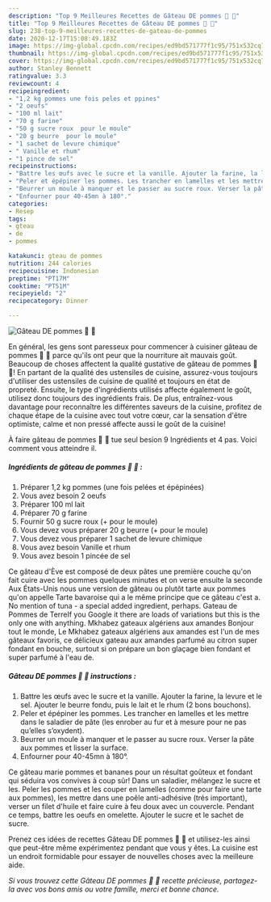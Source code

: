 ```yaml
---
description: "Top 9 Meilleures Recettes de Gâteau DE pommes 🍎 🍏"
title: "Top 9 Meilleures Recettes de Gâteau DE pommes 🍎 🍏"
slug: 238-top-9-meilleures-recettes-de-gateau-de-pommes
date: 2020-12-17T15:08:49.183Z
image: https://img-global.cpcdn.com/recipes/ed9bd571777f1c95/751x532cq70/gateau-de-pommes-🍎-🍏-photo-principale-de-la-recette.jpg
thumbnail: https://img-global.cpcdn.com/recipes/ed9bd571777f1c95/751x532cq70/gateau-de-pommes-🍎-🍏-photo-principale-de-la-recette.jpg
cover: https://img-global.cpcdn.com/recipes/ed9bd571777f1c95/751x532cq70/gateau-de-pommes-🍎-🍏-photo-principale-de-la-recette.jpg
author: Stanley Bennett
ratingvalue: 3.3
reviewcount: 4
recipeingredient:
- "1,2 kg pommes une fois peles et ppines"
- "2 oeufs"
- "100 ml lait"
- "70 g farine"
- "50 g sucre roux  pour le moule"
- "20 g beurre  pour le moule"
- "1 sachet de levure chimique"
- " Vanille et rhum"
- "1 pince de sel"
recipeinstructions:
- "Battre les œufs avec le sucre et la vanille. Ajouter la farine, la levure et le sel. Ajouter le beurre fondu, puis le lait et le rhum (2 bons bouchons)."
- "Peler et épépiner les pommes. Les trancher en lamelles et les mettre dans le saladier de pâte (les enrober au fur et à mesure pour ne pas qu’elles s’oxydent)."
- "Beurrer un moule à manquer et le passer au sucre roux. Verser la pâte aux pommes et lisser la surface."
- "Enfourner pour 40-45mn à 180°."
categories:
- Resep
tags:
- gteau
- de
- pommes

katakunci: gteau de pommes 
nutrition: 244 calories
recipecuisine: Indonesian
preptime: "PT17M"
cooktime: "PT51M"
recipeyield: "2"
recipecategory: Dinner

---
```



![Gâteau DE pommes 🍎 🍏](https://img-global.cpcdn.com/recipes/ed9bd571777f1c95/751x532cq70/gateau-de-pommes-🍎-🍏-photo-principale-de-la-recette.jpg)

En général, les gens sont paresseux pour commencer à cuisiner gâteau de pommes 🍎 🍏 parce qu'ils ont peur que la nourriture ait mauvais goût. Beaucoup de choses affectent la qualité gustative de gâteau de pommes 🍎 🍏! En partant de la qualité des ustensiles de cuisine, assurez-vous toujours d'utiliser des ustensiles de cuisine de qualité et toujours en état de propreté. Ensuite, le type d'ingrédients utilisés affecte également le goût, utilisez donc toujours des ingrédients frais. De plus, entraînez-vous davantage pour reconnaître les différentes saveurs de la cuisine, profitez de chaque étape de la cuisine avec tout votre cœur, car la sensation d'être optimiste, calme et non pressé affecte aussi le goût de la cuisine!

<!--inarticleads1-->

À faire gâteau de pommes 🍎 🍏 tue seul besion 9 Ingrédients et 4 pas. Voici comment vous atteindre il.

##### Ingrédients de gâteau de pommes 🍎 🍏 :

1. Préparer 1,2 kg pommes (une fois pelées et épépinées)
1. Vous avez besoin 2 oeufs
1. Préparer 100 ml lait
1. Préparer 70 g farine
1. Fournir 50 g sucre roux (+ pour le moule)
1. Vous devez vous préparer 20 g beurre (+ pour le moule)
1. Vous devez vous préparer 1 sachet de levure chimique
1. Vous avez besoin  Vanille et rhum
1. Vous avez besoin 1 pincée de sel


Ce gâteau d&#39;Ève est composé de deux pâtes une première couche qu&#39;on fait cuire avec les pommes quelques minutes et on verse ensuite la seconde Aux États-Unis nous une version de gâteau ou plutôt tarte aux pommes qu&#39;on appelle Tarte bavaroise qui a le même principe que ce gâteau c&#39;est a. No mention of tuna - a special added ingredient, perhaps. Gateau de Pommes de TerreIf you Google it there are loads of variations but this is the only one with anything. Mkhabez gateaux algériens aux amandes Bonjour tout le monde, Le Mkhabez gateaux algériens aux amandes est l&#39;un de mes gâteaux favoris, ce délicieux gateau aux amandes parfumé au citron super fondant en bouche, surtout si on prépare un bon glaçage bien fondant et super parfumé à l&#39;eau de. 

<!--inarticleads2-->

##### Gâteau DE pommes 🍎 🍏 instructions :

1. Battre les œufs avec le sucre et la vanille. Ajouter la farine, la levure et le sel. Ajouter le beurre fondu, puis le lait et le rhum (2 bons bouchons).
1. Peler et épépiner les pommes. Les trancher en lamelles et les mettre dans le saladier de pâte (les enrober au fur et à mesure pour ne pas qu’elles s’oxydent).
1. Beurrer un moule à manquer et le passer au sucre roux. Verser la pâte aux pommes et lisser la surface.
1. Enfourner pour 40-45mn à 180°.


Ce gâteau marie pommes et bananes pour un résultat goûteux et fondant qui séduira vos convives à coup sûr! Dans un saladier, mélangez le sucre et les. Peler les pommes et les couper en lamelles (comme pour faire une tarte aux pommes), les mettre dans une poêle anti-adhésive (trés important), verser un filet d&#39;huile et faire cuire à feu doux avec un couvercle. Pendant ce temps, battre les oeufs en omelette. Ajouter le sucre et le sachet de sucre. 

<!--inarticleads1-->

<p>
Prenez ces idées de recettes Gâteau DE pommes 🍎 🍏 et utilisez-les ainsi que peut-être même expérimentez pendant que vous y êtes. La cuisine est un endroit formidable pour essayer de nouvelles choses avec la meilleure aide.
</p>

<p>
<i>Si vous trouvez cette Gâteau DE pommes 🍎 🍏 recette précieuse, partagez-la avec vos bons amis ou votre famille, merci et bonne chance.</i>
</p>
